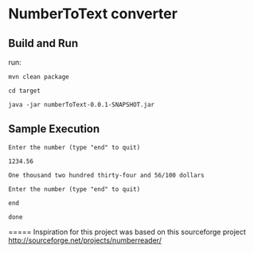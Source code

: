 # NumberToText converter

## Build and Run
run:

`mvn clean package`

`cd target`

`java -jar numberToText-0.0.1-SNAPSHOT.jar`

## Sample Execution
`Enter the number (type "end" to quit)`

 `1234.56` 

 `One thousand two hundred thirty-four and 56/100 dollars`

 `Enter the number (type "end" to quit)`

 `end`

 `done`
 
 
=====
Inspiration for this project was based on this sourceforge project
http://sourceforge.net/projects/numberreader/
